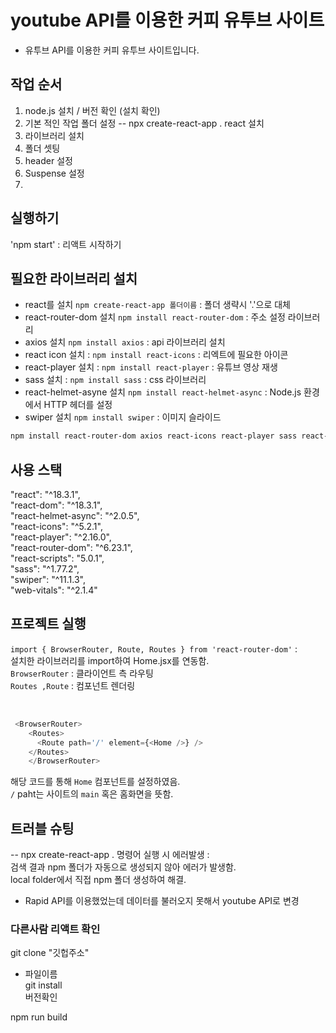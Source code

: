# youtube API를 이용한 커피 유투브 사이트
- 유투브 API를 이용한 커피 유투브 사이트입니다.

## 작업 순서

1. node.js 설치 / 버전 확인 (설치 확인)
2. 기본 적인 작업 폴더 설정 -- npx create-react-app . react 설치
3. 라이브러리 설치
4. 폴더 셋팅
5. header 설정
6. Suspense 설정
7. 

## 실행하기
'npm start' : 리액트 시작하기

## 필요한 라이브러리 설치
- react를 설치 `npm create-react-app 폴더이름` : 폴더 생략시 '.'으로 대체
- react-router-dom 설치 `npm install react-router-dom` : 주소 설정 라이브러리
- axios 설치 `npm install axios` : api 라이브러리 설치   
- react icon 설치 : `npm install react-icons` : 리엑트에 필요한 아이콘 
- react-player 설치 : `npm install react-player` : 유튜브 영상 재생   
- sass 설치 : `npm install sass` : css 라이브러리   
- react-helmet-asyne 설치 `npm install react-helmet-async` : Node.js 환경에서 HTTP 헤더를 설정
- swiper 설치 `npm install swiper` : 이미지 슬라이드

````bash
npm install react-router-dom axios react-icons react-player sass react-helmet-async swiper
````

## 사용 스택
"react": "^18.3.1",   
"react-dom": "^18.3.1",   
"react-helmet-async": "^2.0.5",   
"react-icons": "^5.2.1",   
"react-player": "^2.16.0",   
"react-router-dom": "^6.23.1",   
"react-scripts": "5.0.1",   
"sass": "^1.77.2",   
"swiper": "^11.1.3",   
"web-vitals": "^2.1.4"   

## 프로젝트 실행

`import { BrowserRouter, Route, Routes } from 'react-router-dom'` :   
설치한 라이브러리를 import하여 Home.jsx를 연동함.   
`BrowserRouter` : 클라이언트 측 라우팅   
`Routes ,Route` : 컴포넌트 렌더링   

<br/>

````js
 <BrowserRouter>
    <Routes>
      <Route path='/' element={<Home />} />
    </Routes>
    </BrowserRouter>
````

해당 코드를 통해 `Home` 컴포넌트를 설정하였음.      
`/` paht는 사이트의 `main` 혹은 홈화면을 뜻함.


## 트러블 슈팅
-- npx create-react-app . 명령어 실행 시 에러발생 :   
검색 결과 npm 폴더가 자동으로 생성되지 않아 에러가 발생함.   
local folder에서 직접 npm 폴더 생성하여 해결.

- Rapid API를 이용했었는데 데이터를 불러오지 못해서 youtube API로 변경

### 다른사람 리액트 확인
git clone "깃헙주소"   
+ 파일이름   
git install   
버전확인   

npm run build   
